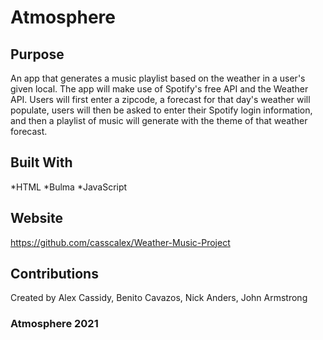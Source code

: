 # Atmosphere

## Purpose 
An app that generates a music playlist based on the weather in a user's given local. The app will make use of Spotify's free API and the Weather API. Users will first enter a zipcode, a forecast for that day's weather will populate, users will then be asked to enter their Spotify login information, and then a playlist of music will generate with the theme of that weather forecast. 

## Built With
*HTML
*Bulma
*JavaScript 

## Website
https://github.com/casscalex/Weather-Music-Project

## Contributions
Created by Alex Cassidy, Benito Cavazos, Nick Anders, John Armstrong 

### Atmosphere 2021 
